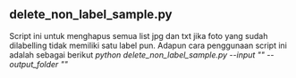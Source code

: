 ## delete_non_label_sample.py

Script ini untuk menghapus semua list jpg dan txt jika foto yang sudah dilabelling tidak memiliki satu label pun. Adapun cara penggunaan script ini adalah sebagai berikut _python delete_non_label_sample.py --input "" --output_folder ""_

